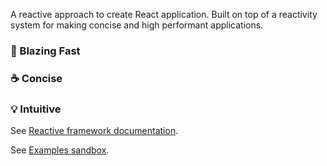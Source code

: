A reactive approach to create React application. Built on top of a reactivity system for making concise and high performant applications.

### 🚀 Blazing Fast

### ☕ Concise

### 💡 Intuitive

See [Reactive framework documentation](https://kutlugsahin.gitbook.io/re-active/).

See [Examples sandbox](https://reactive-flax.vercel.app/).
